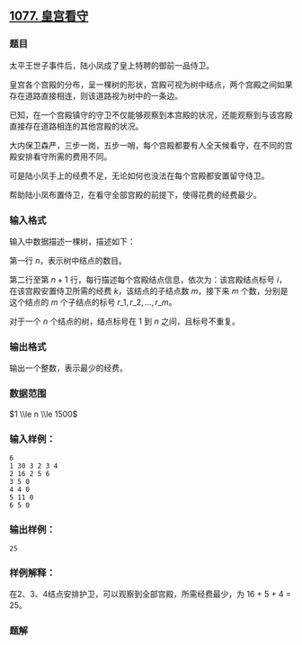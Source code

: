 ## [1077\. 皇宫看守](https://www.acwing.com/problem/content/1079/)

### 题目

太平王世子事件后，陆小凤成了皇上特聘的御前一品侍卫。

皇宫各个宫殿的分布，呈一棵树的形状，宫殿可视为树中结点，两个宫殿之间如果存在道路直接相连，则该道路视为树中的一条边。

已知，在一个宫殿镇守的守卫不仅能够观察到本宫殿的状况，还能观察到与该宫殿直接存在道路相连的其他宫殿的状况。

大内保卫森严，三步一岗，五步一哨，每个宫殿都要有人全天候看守，在不同的宫殿安排看守所需的费用不同。

可是陆小凤手上的经费不足，无论如何也没法在每个宫殿都安置留守侍卫。

帮助陆小凤布置侍卫，在看守全部宫殿的前提下，使得花费的经费最少。

### 输入格式

输入中数据描述一棵树，描述如下：

第一行 $n$，表示树中结点的数目。

第二行至第 $n+1$ 行，每行描述每个宫殿结点信息，依次为：该宫殿结点标号 $i$，在该宫殿安置侍卫所需的经费 $k$，该结点的子结点数 $m$，接下来 $m$ 个数，分别是这个结点的 $m$ 个子结点的标号 $r\_1,r\_2,…,r\_m$。

对于一个 $n$ 个结点的树，结点标号在 $1$ 到 $n$ 之间，且标号不重复。

### 输出格式

输出一个整数，表示最少的经费。

### 数据范围

$1 \\le n \\le 1500$

### 输入样例：

```
6
1 30 3 2 3 4
2 16 2 5 6
3 5 0
4 4 0
5 11 0
6 5 0
```

### 输出样例：

```
25
```

### 样例解释：

在2、3、4结点安排护卫，可以观察到全部宫殿，所需经费最少，为 16 + 5 + 4 = 25。

### 题解


